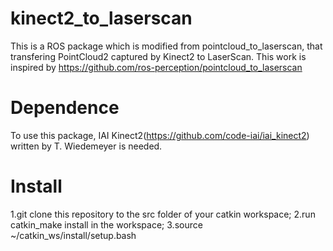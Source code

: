 # kinect2_to_laserscan
This is a ROS package which is modified from pointcloud_to_laserscan, that transfering PointCloud2 captured by Kinect2 to LaserScan.
This work is inspired by https://github.com/ros-perception/pointcloud_to_laserscan

# Dependence
To use this package, IAI Kinect2(https://github.com/code-iai/iai_kinect2) written by T. Wiedemeyer is needed.

# Install
1.git clone this repository to the src folder of your catkin workspace;
2.run catkin_make install in the workspace;
3.source ~/catkin_ws/install/setup.bash
